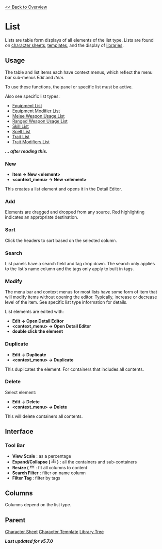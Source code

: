 [<< Back to Overview](./Overview.md "Overview")

# List
Lists are table form displays of all elements of the list type. Lists are found on [character sheets](./Character%20Sheet.md), [templates](./Character%20Template.md), and the display of [libraries](./Library%20Tree.md).

## Usage
The table and list items each have context menus, which reflect the menu bar sub-menus *Edit* and *Item*.

To use these functions, the panel or specific list must be active.

Also see specific list types:
- [Equipment List](./Equipment%20List.md)
- [Equipment Modifier List](./Equipment%20Modifiers%20List.md)
- [Melee Weapon Usage List](./Melee%20Weapon%20Usage%20List.md)
- [Ranged Weapon Usage List](./Ranged%20Weapon%20Usage%20List.md)
- [Skill List](./Skill%20List.md)
- [Spell List](./Spell%20List.md)
- [Trait List](./Trait%20List.md)
- [Trait Modifiers List](./Trait%20Modifiers%20List.md)

***... after reading this.***

### New
- **Item -> New \<element>**
- **\<context_menu> -> New \<element>**

This creates a list element and opens it in the Detail Editor.

### Add
Elements are dragged and dropped from any source. Red highlighting indicates an appropriate destination.

### Sort
Click the headers to sort based on the selected column.

### Search
List panels have a search field and tag drop down. The search only applies to the list's name column and the tags only apply to built in tags.

### Modify
The menu bar and context menus for most lists have some form of item that will modify items without opening the editor. Typically, increase or decrease level of the item. See specific list type information for details.

List elements are edited with:
- **Edit -> Open Detail Editor**
- **\<context_menu> -> Open Detail Editor**
- **double click the element**

### Duplicate
- **Edit -> Duplicate**
- **\<context_menu> -> Duplicate**

This duplicates the element. For containers that includes all contents.

### Delete
Select element:
- **Edit -> Delete**
- **\<context_menu> -> Delete**

This will delete containers all contents.

## Interface
### Tool Bar
- **View Scale** : as a percentage
- **Expand/Collapse ( ![](./img/tree.png "Expand/Collapse") )** : all the containers and sub-containers
- **Resize ( ![](./img/dblarrow.png "Resize")** : fit all columns to content
- **Search Filter** : filter on name column
- **Filter Tag** : filter by tags

## Columns
Columns depend on the list type.

## Parent
[Character Sheet](./Character%20Sheet.md)
[Character Template](./Character%20Template.md)
[Library Tree](./Library%20Tree.md)

***Last updated for v5.7.0***